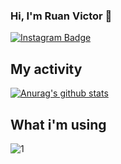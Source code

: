 ### Hi, I'm Ruan Victor 👋

[![Instagram Badge](https://img.shields.io/badge/-Instagram-purple?style=flat-square&logo=Instagram&logoColor=white&link=https://www.instagram.com/devgabrielsouza/)](https://www.instagram.com/rruan_victor)

## My activity
[![Anurag's github stats](https://github-readme-stats.vercel.app/api?username=devgabrielsouza&theme=blue-green)](https://github.com/ruancarreirogomes/github-readme-stats)

## What i'm using
![1](https://github-readme-stats.vercel.app/api/top-langs/?username=ruancarreirogomes&theme=blue-green)
